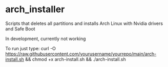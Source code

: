 # arch_installer
Scripts that deletes all partitions and installs Arch Linux with Nvidia drivers and Safe Boot

In development, currently not working

To run just type: curl -O https://raw.githubusercontent.com/yourusername/yourrepo/main/arch-install.sh && chmod +x arch-install.sh && ./arch-install.sh

